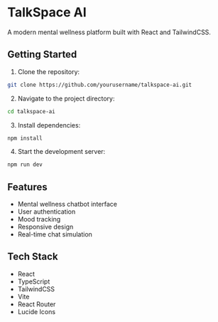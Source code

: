 # TalkSpace AI

A modern mental wellness platform built with React and TailwindCSS.

## Getting Started

1. Clone the repository:
```bash
git clone https://github.com/yourusername/talkspace-ai.git
```

2. Navigate to the project directory:
```bash
cd talkspace-ai
```

3. Install dependencies:
```bash
npm install
```

4. Start the development server:
```bash
npm run dev
```

## Features

- Mental wellness chatbot interface
- User authentication
- Mood tracking
- Responsive design
- Real-time chat simulation

## Tech Stack

- React
- TypeScript
- TailwindCSS
- Vite
- React Router
- Lucide Icons